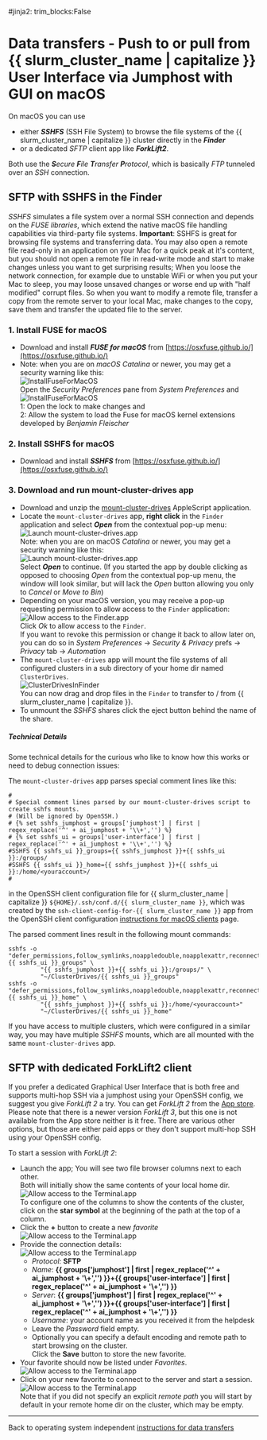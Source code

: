 #jinja2: trim_blocks:False
# Data transfers - Push to or pull from {{ slurm_cluster_name | capitalize }} User Interface via Jumphost with GUI on macOS

On macOS you can use

 * either _**SSHFS**_ (SSH File System) to browse the file systems of the {{ slurm_cluster_name | capitalize }} cluster directly in the _**Finder**_ 
 * or a dedicated _SFTP_ client app like _**ForkLift2**_. 

Both use the _**S**ecure **F**ile **T**ransfer **P**rotocol_, which is basically _FTP_ tunneled over an _SSH_ connection.

## SFTP with SSHFS in the Finder

_SSHFS_ simulates a file system over a normal SSH connection and depends on the _FUSE libraries_, which extend the native macOS file handling capabilities via third-party file systems.
**Important**: SSHFS is great for browsing file systems and transferring data.
You may also open a remote file read-only in an application on your Mac for a quick peak at it's content,
but you should not open a remote file in read-write mode and start to make changes unless you want to get surprising results;
When you loose the network connection, for example due to unstable WiFi or when you put your Mac to sleep,
you may loose unsaved changes or worse end up with "half modified" corrupt files.
So when you want to modify a remote file, transfer a copy from the remote server to your local Mac, 
make changes to the copy, save them and transfer the updated file to the server.

### 1. Install FUSE for macOS

 * Download and install _**FUSE for macOS**_ from [https://osxfuse.github.io/](https://osxfuse.github.io/)
 * Note: when you are on _macOS Catalina_ or newer, you may get a security warning like this:  
   ![InstallFuseForMacOS](img/osxfuse-1.png)  
   Open the _Security Preferences_ pane from _System Preferences_ and  
   ![InstallFuseForMacOS](img/osxfuse-2.png)  
   1: Open the lock to make changes and  
   2: Allow the system to load the Fuse for macOS kernel extensions developed by _Benjamin Fleischer_

### 2. Install SSHFS for macOS

 * Download and install _**SSHFS**_ from [https://osxfuse.github.io/](https://osxfuse.github.io/)

### 3. Download and run mount-cluster-drives app

 * Download and unzip the [mount-cluster-drives](../attachments/mount-cluster-drives-macos.zip) AppleScript application.
 * Locate the ```mount-cluster-drives``` app, **right click** in the ```Finder``` application and select _**Open**_ from the contextual pop-up menu:
   ![Launch mount-cluster-drives.app](img/mount-cluster-drives-0b.png)  
   Note: when you are on macOS _Catalina_ or newer, you may get a security warning like this:  
   ![Launch mount-cluster-drives.app](img/mount-cluster-drives-0d.png)  
   Select _**Open**_ to continue. 
   (If you started the app by double clicking as opposed to choosing _Open_ from the contextual pop-up menu, 
   the window will look similar, but will lack the _Open_ button allowing you only to _Cancel_ or _Move to Bin_)
 * Depending on your macOS version, you may receive a pop-up requesting permission to allow access to the ```Finder``` application:  
   ![Allow access to the Finder.app](img/mount-cluster-drives-1.png)  
   Click _Ok_ to allow access to the ```Finder```.  
   If you want to revoke this permission or change it back to allow later on, you can do so in 
    _System Preferences_ -> _Security & Privacy_ prefs -> _Privacy_ tab -> _Automation_
 * The ```mount-cluster-drives``` app will mount the file systems of all configured clusters in a sub directory of your home dir named ```ClusterDrives```.  
   ![ClusterDrivesInFinder](img/mount-cluster-drives-2.png)  
   You can now drag and drop files in the ```Finder``` to transfer to / from {{ slurm_cluster_name | capitalize }}.
 * To unmount the _SSHFS_ shares click the eject button behind the name of the share.

##### Technical Details

Some technical details for the curious who like to know how this works or need to debug connection issues:

The ```mount-cluster-drives``` app parses special comment lines like this:
```
#
# Special comment lines parsed by our mount-cluster-drives script to create sshfs mounts.
# (Will be ignored by OpenSSH.)
# {% set sshfs_jumphost = groups['jumphost'] | first | regex_replace('^' + ai_jumphost + '\\+','') %}
# {% set sshfs_ui = groups['user-interface'] | first | regex_replace('^' + ai_jumphost + '\\+','') %}
#SSHFS {{ sshfs_ui }}_groups={{ sshfs_jumphost }}+{{ sshfs_ui }}:/groups/
#SSHFS {{ sshfs_ui }}_home={{ sshfs_jumphost }}+{{ sshfs_ui }}:/home/<youraccount>/
#
```
in the OpenSSH client configuration file for {{ slurm_cluster_name | capitalize }} ```${HOME}/.ssh/conf.d/{{ slurm_cluster_name }}```,
which was created by the ```ssh-client-config-for-{{ slurm_cluster_name }}``` app 
from the OpenSSH client configuration [instructions for macOS clients](../logins-macos/) page.

The parsed comment lines result in the following mount commands:
```
sshfs -o "defer_permissions,follow_symlinks,noappledouble,noapplexattr,reconnect,auto_xattr,auto_cache,connecttimeout=10,volname={{ sshfs_ui }}_groups" \
         "{{ sshfs_jumphost }}+{{ sshfs_ui }}:/groups/" \
         "~/ClusterDrives/{{ sshfs_ui }}_groups"
sshfs -o "defer_permissions,follow_symlinks,noappledouble,noapplexattr,reconnect,auto_xattr,auto_cache,connecttimeout=10,volname={{ sshfs_ui }}_home" \
         "{{ sshfs_jumphost }}+{{ sshfs_ui }}:/home/<youraccount>"
         "~/ClusterDrives/{{ sshfs_ui }}_home"
```

If you have access to multiple clusters, which were configured in a similar way, you may have multiple _SSHFS_ mounts,
which are all mounted with the same ```mount-cluster-drives``` app.

## SFTP with dedicated ForkLift2 client

If you prefer a dedicated Graphical User Interface that is both free and supports multi-hop SSH via a jumphost using your OpenSSH config, we suggest you give _ForkLift 2_ a try.
You can get _ForkLift 2_ from the [App store](https://apps.apple.com/app/forklift-file-manager-and-ftp-sftp-webdav-amazon-s3-client/id412448059).
Please note that there is a newer version _ForkLift 3_, but this one is not available from the App store neither is it free.
There are various other options, but those are either paid apps or they don't support multi-hop SSH using your OpenSSH config.

To start a session with _ForkLift 2_:

 * Launch the app; You will see two file browser columns next to each other.  
   Both will initially show the same contents of your local home dir.  
   ![Allow access to the Terminal.app](img/ForkLift1.png)  
   To configure one of the columns to show the contents of the cluster, click on the **star symbol** at the beginning of the path at the top of a column.
 * Click the **+** button to create a new _favorite_  
   ![Allow access to the Terminal.app](img/ForkLift2.png)  
 * Provide the connection details:  
   ![Allow access to the Terminal.app](img/ForkLift3b.png)  
    * _Protocol:_ **SFTP**
    * _Name_: **{{ groups['jumphost'] | first | regex_replace('^' + ai_jumphost + '\\+','') }}+{{ groups['user-interface'] | first | regex_replace('^' + ai_jumphost + '\\+','') }}**
    * _Server_: **{{ groups['jumphost'] | first | regex_replace('^' + ai_jumphost + '\\+','') }}+{{ groups['user-interface'] | first | regex_replace('^' + ai_jumphost + '\\+','') }}**
    * _Username_: your account name as you received it from the helpdesk
    * Leave the _Password_ field empty.
    * Optionally you can specify a default encoding and remote path to start browsing on the cluster.  
   Click the **Save** button to store the new favorite.
 * Your favorite should now be listed under _Favorites_.  
   ![Allow access to the Terminal.app](img/ForkLift4.png)
 * Click on your new favorite to connect to the server and start a session.
   ![Allow access to the Terminal.app](img/ForkLift5.png)  
   Note that if you did not specify an explicit _remote path_ you will start by default in your remote home dir on the cluster, which may be empty.

-----

Back to operating system independent [instructions for data transfers](../datatransfers/)